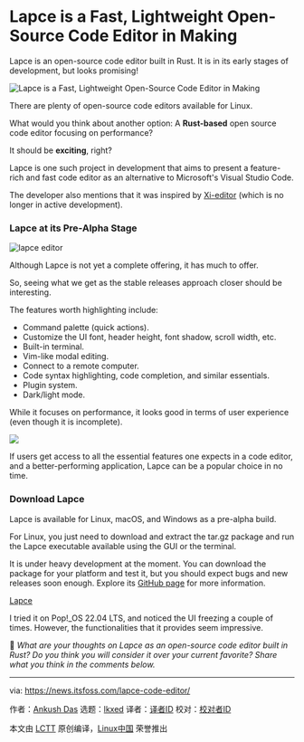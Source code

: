 [#]: subject: "Lapce is a Fast, Lightweight Open-Source Code Editor in Making"
[#]: via: "https://news.itsfoss.com/lapce-code-editor/"
[#]: author: "Ankush Das https://news.itsfoss.com/author/ankush/"
[#]: collector: "lkxed"
[#]: translator: " "
[#]: reviewer: " "
[#]: publisher: " "
[#]: url: " "

Lapce is a Fast, Lightweight Open-Source Code Editor in Making
======
Lapce is an open-source code editor built in Rust. It is in its early stages of development, but looks promising!

![Lapce is a Fast, Lightweight Open-Source Code Editor in Making][1]

There are plenty of open-source code editors available for Linux.

What would you think about another option: A **Rust-based** open source code editor focusing on performance?

It should be **exciting**, right?

Lapce is one such project in development that aims to present a feature-rich and fast code editor as an alternative to Microsoft's Visual Studio Code.

The developer also mentions that it was inspired by [Xi-editor][2] (which is no longer in active development).

### Lapce at its Pre-Alpha Stage

![lapce editor][3]

Although Lapce is not yet a complete offering, it has much to offer.

So, seeing what we get as the stable releases approach closer should be interesting.

The features worth highlighting include:

* Command palette (quick actions).
* Customize the UI font, header height, font shadow, scroll width, etc.
* Built-in terminal.
* Vim-like modal editing.
* Connect to a remote computer.
* Code syntax highlighting, code completion, and similar essentials.
* Plugin system.
* Dark/light mode.

While it focuses on performance, it looks good in terms of user experience (even though it is incomplete).

![][4]

If users get access to all the essential features one expects in a code editor, and a better-performing application, Lapce can be a popular choice in no time.

### Download Lapce

Lapce is available for Linux, macOS, and Windows as a pre-alpha build.

For Linux, you just need to download and extract the tar.gz package and run the Lapce executable available using the GUI or the terminal.

It is under heavy development at the moment. You can download the package for your platform and test it, but you should expect bugs and new releases soon enough. Explore its [GitHub page][5] for more information.

[Lapce][6]

I tried it on Pop!_OS 22.04 LTS, and noticed the UI freezing a couple of times. However, the functionalities that it provides seem impressive.

💬 *What are your thoughts on Lapce as an open-source code editor built in Rust? Do you think you will consider it over your current favorite? Share what you think in the comments below.*

--------------------------------------------------------------------------------

via: https://news.itsfoss.com/lapce-code-editor/

作者：[Ankush Das][a]
选题：[lkxed][b]
译者：[译者ID](https://github.com/译者ID)
校对：[校对者ID](https://github.com/校对者ID)

本文由 [LCTT](https://github.com/LCTT/TranslateProject) 原创编译，[Linux中国](https://linux.cn/) 荣誉推出

[a]: https://news.itsfoss.com/author/ankush/
[b]: https://github.com/lkxed
[1]: https://news.itsfoss.com/content/images/size/w1200/2022/09/lapce-editor.png
[2]: https://github.com/xi-editor/xi-editor
[3]: https://news.itsfoss.com/content/images/2022/09/lapce-screenshot.png
[4]: https://news.itsfoss.com/content/images/2022/09/lapce-code-edit.png
[5]: https://github.com/lapce/lapce
[6]: https://lapce.dev/
